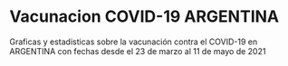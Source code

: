 # Vacunacion COVID-19 ARGENTINA
Graficas y estadisticas sobre la vacunación contra el COVID-19 en ARGENTINA con fechas desde el 23 de marzo al 11 de mayo de 2021
